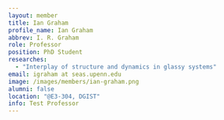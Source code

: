 ```yaml
---
layout: member
title: Ian Graham
profile_name: Ian Graham
abbrev: I. R. Graham
role: Professor
position: PhD Student
researches:
  - "Interplay of structure and dynamics in glassy systems"
email: igraham at seas.upenn.edu
image: /images/members/ian-graham.png
alumni: false
location: "@E3-304, DGIST"
info: Test Professor
---
```

